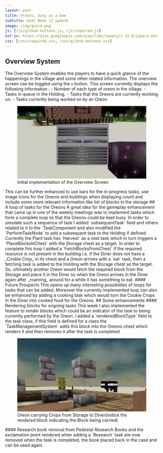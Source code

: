 ```yaml
---
layout: post
title: Oreons, busy as a bee
subtitle: GSoC Week 11 update
image: /img/guard.png
js: [/js/github-buttons.js, /js/required.js]
ext-js: https://ajax.googleapis.com/ajax/libs/jquery/1.12.0/jquery.min.js
css: [/css/required.css, /css/github-buttons.css]
---
```

## Overview System
The Overview System enables the players to have a quick glance of the happenings in the village and some other related information. The overview screen can be toggled using the `o` button. This screen currently displays the following information : 
	- Number of each type of oreon in the village.
	- Tasks in queue in the Holding.
	- Tasks that the Oreons are currently working on.
	- Tasks currently being worked on by an Oreon
<figure>
<img src="/img/overview.png">
<figcaption> Initial implementation of the Overview Screen</figcaption>
</figure>
This can be further enhanced to use bars for the in-progress tasks, use image icons for the Oreons and buildings when displaying count and include some more relevant information like list of blocks in the storage
## A loop of tasks  for the Oreons
A great idea for the gameplay enhancement that came up in one of the weekly meetings was to implement tasks which form a complete loop so that the Oreons could be kept busy. In order to simulate such a sequence of task I added `subsequentTask` field and others related to it
to the `TaskComponent`and also modified the `PerformTaskNode` to add a subsequent task to the Holding if defined. Currently the Plant task has `Harvest` as a next task which in turn triggers a `PlaceBlocksInChest` with the Storage chest as a target. In order to complete this loop I
added a `FetchBlocksFromChest` if the required resource is not present in the building i.e. if the Diner does not have a _Cookie Crop_ in its chest and a Oreon arrives with a `eat` task, then a fetching task is added to the Holding with the Storage chest as the target. So, ultimately another
Oreon would fetch the required block from the Storage and place it in the Diner so when the Oreon arrives in the Diner again after _roaming_ around for a while it has something to eat.
#### Future Prospects
This opens up many interesting possibilites of loops for tasks that can be added. Moreover the currently implemented loop can also be enhanced by adding a cooking task which would turn the Cookie Crops in the Diner into cooked food for the Oreons.
## Some  enhancements
#### Rendering blocks for ongoing tasks
This week I also implemented the feature to render blocks which could be an indicator of the task to being currently performed by the Oreon. I added a `renderedBlockType` field to the task class, if this field is defined for a class the `TaskManagementSystem` adds this block into the
Oreons chest which renders it and then removes it after the task is completed
<figure>
<img src="/img/renderBlock.png">
<figcaption> Oreon carrying Crops from Storage to Diner(notice the rendered block indicating the Block being carried)</figcaption>
</figure>
#### Research book removal from Pedestal
Research Books and the exclamation point rendered when adding a `Research` task are now removed when the task is completed, the book placed back in the case and can be used again.

<div class="github-button" url="https://github.com/Terasology/MasterOfOreon/pull/26"></div>